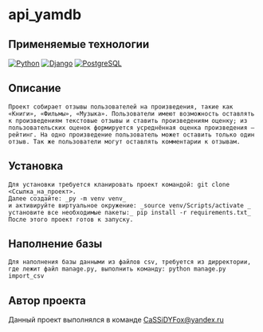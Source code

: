# api_yamdb
## Применяемые технологии
[![Python](https://img.shields.io/badge/-Python-464646?style=flat&logo=Python&logoColor=56C0C0&color=008080)](https://www.python.org/)
[![Django](https://img.shields.io/badge/-Django-464646?style=flat&logo=Django&logoColor=56C0C0&color=008080)](https://www.djangoproject.com/)
[![PostgreSQL](https://img.shields.io/badge/-PostgreSQL-464646?style=flat&logo=PostgreSQL&logoColor=56C0C0&color=008080)](https://www.postgresql.org/)
## Описание
    Проект собирает отзывы пользователей на произведения, такие как «Книги», «Фильмы», «Музыка». Пользователи имеют возможность оставлять к произведениям текстовые отзывы и ставить произведениям оценку; из пользовательских оценок формируется усреднённая оценка произведения — рейтинг. На одно произведение пользователь может оставить только один отзыв. Так же пользователи могут оставлять комментарии к отзывам.
## Установка
    Для установки требуется кланировать проект командой: git clone <Ссылка_на_проект>.
    Далее создайте: _py -m venv venv_
    и активируйте виртуальное окружение: _source venv/Scripts/activate _
    установите все необходимые пакеты:_ pip install -r requirements.txt_
    После этого проект готов к запуску.
## Наполнение базы
    Для наполнения базы данными из файлов csv, требуется из дирректории, где лежит файл manage.py, выполнить команду: python manage.py import_csv
## Автор проекта
Данный проект выполнялся в команде CaSSiDYFox@yandex.ru

